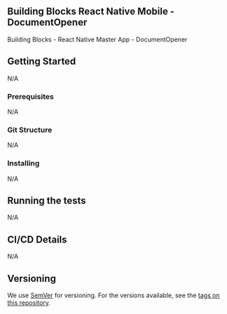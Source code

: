 ## Building Blocks React Native Mobile -  DocumentOpener

Building Blocks - React Native Master App - DocumentOpener

## Getting Started

N/A

### Prerequisites

N/A

### Git Structure

N/A

### Installing

N/A

## Running the tests

N/A

## CI/CD Details

N/A

## Versioning

We use [SemVer](http://semver.org/) for versioning. For the versions available, see the [tags on this repository](https://github.com/your/project/tags).
